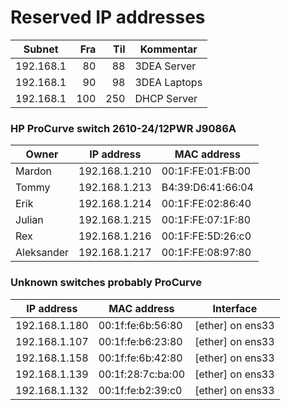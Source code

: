 # Reserved IP addresses

|Subnet   |Fra |Til |Kommentar      |
|---------|---:|---:|---------------|
|192.168.1|  80|  88| 3DEA Server   |
|192.168.1|  90|  98| 3DEA Laptops  |
|192.168.1| 100| 250| DHCP Server   |


### HP ProCurve switch 2610-24/12PWR J9086A

| Owner     | IP address    | MAC address       |
|-----------|---------------|-------------------|
| Mardon    | 192.168.1.210 | 00:1F:FE:01:FB:00 |
| Tommy     | 192.168.1.213 | B4:39:D6:41:66:04 |
| Erik      | 192.168.1.214 | 00:1F:FE:02:86:40 |
| Julian    | 192.168.1.215 | 00:1F:FE:07:1F:80 |
| Rex       | 192.168.1.216 | 00:1F:FE:5D:26:c0 |
| Aleksander| 192.168.1.217 | 00:1F:FE:08:97:80 |



### Unknown switches probably ProCurve

| IP address    | MAC address       | Interface        |
|---------------|-------------------|------------------|
| 192.168.1.180 | 00:1f:fe:6b:56:80 | [ether] on ens33 |
| 192.168.1.107 | 00:1f:fe:b6:23:80 | [ether] on ens33 |
| 192.168.1.158 | 00:1f:fe:6b:42:80 | [ether] on ens33 |
| 192.168.1.139 | 00:1f:28:7c:ba:00 | [ether] on ens33 |
| 192.168.1.132 | 00:1f:fe:b2:39:c0 | [ether] on ens33 |
